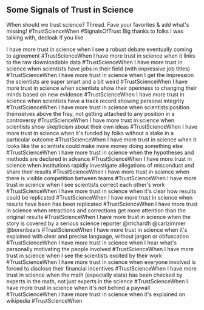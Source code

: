 ## Some Signals of Trust in Science

When should we trust science? Thread. Fave your favorites & add what's missing! #TrustScienceWhen #SignalsOfTrust  Big thanks to folks I was talking with, decloak if you like

I have more trust in science when I see a robust debate eventually coming to agreement #TrustScienceWhen
I have more trust in science when it links to the raw downloadable data #TrustScienceWhen
I have more trust in science when scientists have jobs in their field (with impressive job titles) #TrustScienceWhen
I have more trust in science when I get the impression the scientists are super smart and a bit weird #TrustScienceWhen
I have more trust in science when scientists show their openness to changing their minds based on new evidence #TrustScienceWhen
I have more trust in science when scientists have a track record showing personal integrity #TrustScienceWhen
I have more trust in science when scientists position themselves above the fray, not getting attached to any position in a controversy #TrustScienceWhen
I have more trust in science when scientists show skepticism about their own ideas #TrustScienceWhen
I have more trust in science when it's funded by folks without a stake in a particular outcome #TrustScienceWhen
I have more trust in science when it looks like the scientists could make more money doing something else #TrustScienceWhen
I have more trust in science when the hypotheses and methods are declared in advance #TrustScienceWhen
I have more trust in science when institutions rapidly investigate allegations of misconduct and share their results #TrustScienceWhen
I have more trust in science when there is visible competition between teams #TrustScienceWhen
I have more trust in science when I see scientists correct each other's work #TrustScienceWhen
I have more trust in science when it's clear how results could be replicated #TrustScienceWhen
I have more trust in science when results have been has been replicated #TrustScienceWhen
I have more trust in science when retractions and corrections get more attention than the original results #TrustScienceWhen
I have more trust in science when the story is covered by a serious science reporter @rrichardh @carlzimmer @borenbears  #TrustScienceWhen
I have more trust in science when it's explained with clear and precise language, without jargon or obfuscation #TrustScienceWhen
I have more trust in science when I hear what's personally motivating the people involved #TrustScienceWhen
I have more trust in science when I see the scientists excited by their work #TrustScienceWhen
I have more trust in science when everyone involved is forced to disclose their financial incentives #TrustScienceWhen
I have more trust in science when the math (especially stats) has been checked by experts in the math, not just experts in the science #TrustScienceWhen
I have more trust in science when it's not behind a paywall #TrustScienceWhen
I have more trust in science when it's explained on wikipedia #TrustScienceWhen
